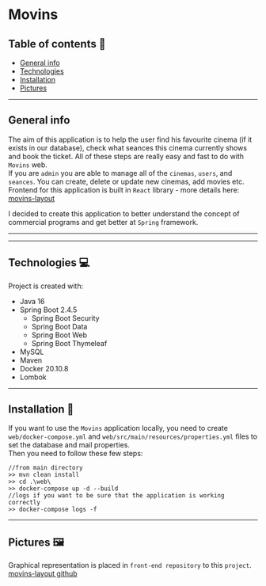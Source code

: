 # Movins

## Table of contents 📓

* [General info](#general-info)
* [Technologies](#technologies)
* [Installation](#installation)
* [Pictures](#pictures)
***

## General info
The aim of this application is to help the user find his favourite cinema (if it exists in our database),
check what seances this cinema currently shows and book the ticket. All of these steps 
are really easy and fast to do with `Movins` web.  
If you are `admin` you are able to manage all of the `cinemas`, `users`, and  `seances`. 
You can create, delete or update new cinemas, add movies etc.  
Frontend for this application is built in `React` library - more details here: [movins-layout](https://github.com/Jankaz2/movins-layout/blob/master/README.md)

I decided to create this application to better understand the concept of commercial programs 
and get better at `Spring` framework.
***

***
## Technologies :computer:
Project is created with: 
- Java 16
- Spring Boot 2.4.5
  - Spring Boot Security
  - Spring Boot Data
  - Spring Boot Web
  - Spring Boot Thymeleaf
- MySQL
- Maven
- Docker 20.10.8
- Lombok


***
## Installation :hammer:
If you want to use the `Movins` application locally, you need to create `web/docker-compose.yml`
and `web/src/main/resources/properties.yml` files to set the database and mail properties.  
Then you need to follow these few steps:
```aidl
//from main directory
>> mvn clean install
>> cd .\web\
>> docker-compose up -d --build
//logs if you want to be sure that the application is working correctly
>> docker-compose logs -f
```

***
## Pictures 🖼️
Graphical representation is placed in `front-end repository` to this `project`.  
[movins-layout github](https://github.com/Jankaz2/movins-layout)
